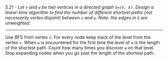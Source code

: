 *5.21 - Let `v` and `w` be two vertices in a directed graph `G=(V, E)`. Design a linear-time algorithm to find the number of different shortest paths (not necessarily vertex disjoint) between `v` and `w`. Note: the edges in `G` are unweighted.*
***
Use BFS from vertex `v`. For every node keep track of the level from the vertex `v`. When `w` is encountered for the first time the level of `w` is the length of the shortest path. Count how many times you discover `w` on that level. Stop expanding nodes when you go past the length of the shortest path.
